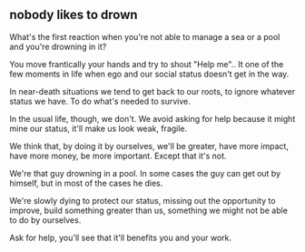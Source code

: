 ## nobody likes to drown

What's the first reaction when you're not able to manage a sea or a pool and you're drowning in it?

You move frantically your hands and try to shout "Help me"..
It one of the few moments  in life when ego and our social status doesn't get in the way.

In near-death situations we tend to get back to our roots, to ignore whatever status we have. To do what's needed to survive.

In the usual life, though, we don't.
We avoid asking for help because it might mine our status, it'll make us look weak, fragile.

We think that, by doing it by ourselves, we'll be greater, have more impact, have more money, be more important.
Except that it's not.

We're that guy drowning in a pool. In some cases the guy can get out by himself, but in most of the cases he dies.

We're slowly dying to protect our status, missing out the opportunity to improve, build something greater than us, something we might not be able to do by ourselves.

Ask for help, you'll see that it'll benefits you and your work.
